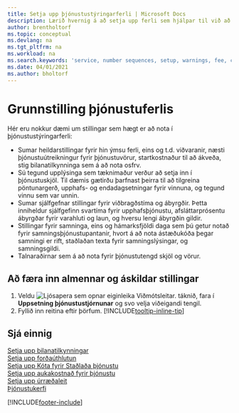 ```yaml
---
title: Setja upp þjónustustýringarferli | Microsoft Docs
description: Lærið hvernig á að setja upp ferli sem hjálpar til við að skapa ánægju meðal viðskiptamanna með þjónustudeildina.
author: brentholtorf
ms.topic: conceptual
ms.devlang: na
ms.tgt_pltfrm: na
ms.workload: na
ms.search.keywords: 'service, number sequences, setup, warnings, fee, contracts, warranties'
ms.date: 04/01/2021
ms.author: bholtorf
---
```

# <a name="configure-service-processes"></a>Grunnstilling þjónustuferlis
Hér eru nokkur dæmi um stillingar sem hægt er að nota í þjónustustýringarferli:  
  
* Sumar heildarstillingar fyrir hin ýmsu ferli, eins og t.d. viðvaranir, næsti þjónustuútreikningur fyrir þjónustuvörur, startkostnaður til að ákveða, stig bilanatilkynninga sem á að nota osfrv.  
* Sú tegund upplýsinga sem tæknimaður verður að setja inn í þjónustuskjöl. Til dæmis gætirðu þarfnast þeirra til að tilgreina pöntunargerð, upphafs- og endadagsetningar fyrir vinnuna, og tegund vinnu sem var unnin.  
* Sumar sjálfgefnar stillingar fyrir viðbragðstíma og ábyrgðir. Þetta inniheldur sjálfgefinn svartíma fyrir upphafsþjónustu, afsláttarprósentu ábyrgðar fyrir varahluti og laun, og hversu lengi ábyrgðin gildir.  
* Stillingar fyrir samninga, eins og hámarksfjöldi daga sem þú getur notað fyrir samningsþjónustupantanir, hvort á að nota ástæðukóða þegar samningi er rift, staðlaðan texta fyrir samningslýsingar, og samningsgildi.  
* Talnaraðirnar sem á að nota fyrir þjónustutengd skjöl og vörur.  

## <a name="to-enter-general-and-mandatory-settings"></a>Að færa inn almennar og áskildar stillingar
1. Veldu ![Ljósapera sem opnar eiginleika Viðmótsleitar.](media/ui-search/search_small.png "Segðu mér hvað þú vilt gera") táknið, fara í **Uppsetning þjónustustjórnunar** og svo velja viðeigandi tengil.
2. Fyllið inn reitina eftir þörfum. [!INCLUDE[tooltip-inline-tip](includes/tooltip-inline-tip_md.md)]  

## <a name="see-also"></a>Sjá einnig
[Setja upp bilanatilkynningar](service-how-setup-fault-reporting.md)  
[Setja upp forðaúthlutun](service-how-setup-resource-allocation.md)  
[Setja upp Kóta fyrir Staðlaða þjónustu](service-how-setup-service-coding.md)  
[Setja upp aukakostnað fyrir þjónustu](service-how-setup-service-costs-pricing.md)  
[Setja upp úrræðaleit](service-how-setup-troubleshooting.md)  
[Þjónustukerfi](service-service.md)  


[!INCLUDE[footer-include](includes/footer-banner.md)]
